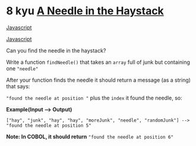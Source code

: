 # 8 kyu [A Needle in the Haystack](https://www.codewars.com/kata/56676e8fabd2d1ff3000000c)

<!-- START LANGUAGE_LINKS -->

[Javascript](./javascript.js)

[Javascript](./javascript1.js)

<!-- END LANGUAGE_LINKS -->

Can you find the needle in the haystack?

Write a function `findNeedle()` that takes an `array` full of junk but containing one `"needle"`

After your function finds the needle it should return a message (as a string) that says:

`"found the needle at position "` plus the `index` it found the needle, so: 

**Example(Input --> Output)**
```
["hay", "junk", "hay", "hay", "moreJunk", "needle", "randomJunk"] --> "found the needle at position 5" 
```

**Note: In COBOL, it should return** `"found the needle at position 6"`